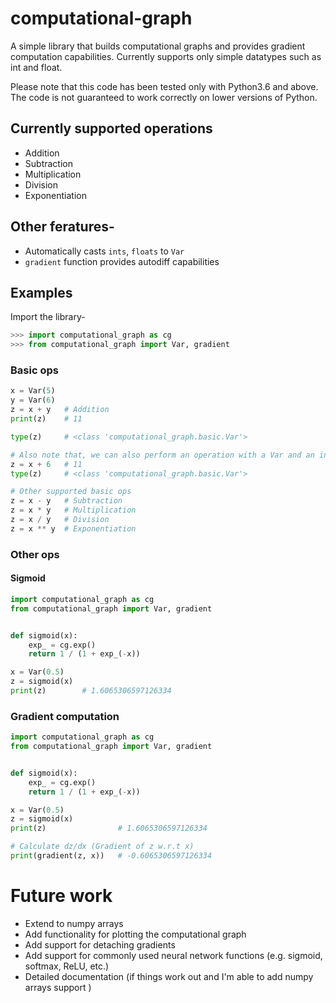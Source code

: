 # computational-graph

A simple library that builds computational graphs and provides gradient computation capabilities. Currently supports only simple datatypes such as int and float.

Please note that this code has been tested only with Python3.6 and above. The code is not guaranteed to work correctly on lower versions of Python.

## Currently supported operations
- Addition
- Subtraction
- Multiplication
- Division
- Exponentiation

## Other feratures-
- Automatically casts `ints`, `floats` to `Var`
- `gradient` function provides autodiff capabilities

## Examples
Import the library-
```python
>>> import computational_graph as cg
>>> from computational_graph import Var, gradient
```

### Basic ops
```python
x = Var(5)
y = Var(6)
z = x + y	# Addition
print(z) 	# 11

type(z)		# <class 'computational_graph.basic.Var'>

# Also note that, we can also perform an operation with a Var and an int or float-
z = x + 6	# 11
type(z)		# <class 'computational_graph.basic.Var'>

# Other supported basic ops
z = x - y	# Subtraction
z = x * y	# Multiplication
z = x / y	# Division
z = x ** y	# Exponentiation
```

### Other ops
#### Sigmoid
```python
import computational_graph as cg
from computational_graph import Var, gradient


def sigmoid(x):
	exp_ = cg.exp()
	return 1 / (1 + exp_(-x))

x = Var(0.5)
z = sigmoid(x)
print(z)		# 1.6065306597126334
```

### Gradient computation
```python
import computational_graph as cg
from computational_graph import Var, gradient


def sigmoid(x):
	exp_ = cg.exp()
	return 1 / (1 + exp_(-x))

x = Var(0.5)
z = sigmoid(x)
print(z)				# 1.6065306597126334

# Calculate dz/dx (Gradient of z w.r.t x)
print(gradient(z, x)) 	# -0.6065306597126334
```


# Future work
- Extend to numpy arrays
- Add functionality for plotting the computational graph
- Add support for detaching gradients
- Add support for commonly used neural network functions (e.g. sigmoid, softmax, ReLU, etc.)
- Detailed documentation (if things work out and I'm able to add numpy arrays support )
